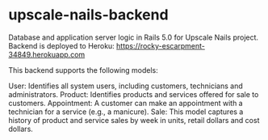# upscale-nails-backend
Database and application server logic in Rails 5.0 for Upscale Nails project. Backend is deployed to Heroku:  https://rocky-escarpment-34849.herokuapp.com

This backend supports the following models:

User:  Identifies all system users, including customers, technicians and administrators.
Product:  Identifies products and services offered for sale to customers.
Appointment:  A customer can make an appointment with a technician for a service (e.g., a manicure).
Sale:  This model captures a history of product and service sales by week in units, retail dollars and cost dollars.

